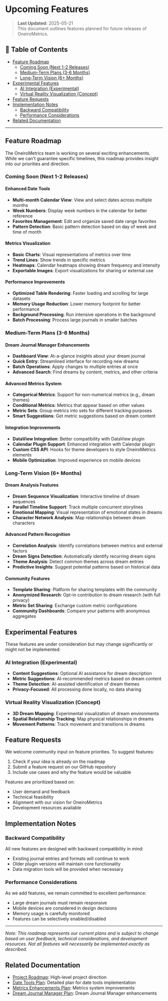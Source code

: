 # Upcoming Features

> **Last Updated:** 2025-05-21  
> This document outlines features planned for future releases of OneiroMetrics.

## 📑 Table of Contents

- [Feature Roadmap](#feature-roadmap)
  - [Coming Soon (Next 1-2 Releases)](#coming-soon-next-1-2-releases)
  - [Medium-Term Plans (3-6 Months)](#medium-term-plans-3-6-months)
  - [Long-Term Vision (6+ Months)](#long-term-vision-6-months)
- [Experimental Features](#experimental-features)
  - [AI Integration (Experimental)](#ai-integration-experimental)
  - [Virtual Reality Visualization (Concept)](#virtual-reality-visualization-concept)
- [Feature Requests](#feature-requests)
- [Implementation Notes](#implementation-notes)
  - [Backward Compatibility](#backward-compatibility)
  - [Performance Considerations](#performance-considerations)
- [Related Documentation](#related-documentation)

---

## Feature Roadmap

The OneiroMetrics team is working on several exciting enhancements. While we can't guarantee specific timelines, this roadmap provides insight into our priorities and direction.

### Coming Soon (Next 1-2 Releases)

#### Enhanced Date Tools
- **Multi-month Calendar View**: View and select dates across multiple months
- **Week Numbers**: Display week numbers in the calendar for better reference
- **Favorites Management**: Edit and organize saved date range favorites
- **Pattern Detection**: Basic pattern detection based on day of week and time of month

#### Metrics Visualization
- **Basic Charts**: Visual representations of metrics over time
- **Trend Lines**: Show trends in specific metrics
- **Heatmaps**: Calendar heatmaps showing dream frequency and intensity
- **Exportable Images**: Export visualizations for sharing or external use

#### Performance Improvements
- **Optimized Table Rendering**: Faster loading and scrolling for large datasets
- **Memory Usage Reduction**: Lower memory footprint for better performance
- **Background Processing**: Run intensive operations in the background
- **Batch Processing**: Process large journals in smaller batches

### Medium-Term Plans (3-6 Months)

#### Dream Journal Manager Enhancements
- **Dashboard View**: At-a-glance insights about your dream journal
- **Quick Entry**: Streamlined interface for recording new dreams
- **Batch Operations**: Apply changes to multiple entries at once
- **Advanced Search**: Find dreams by content, metrics, and other criteria

#### Advanced Metrics System
- **Categorical Metrics**: Support for non-numerical metrics (e.g., dream themes)
- **Conditional Metrics**: Metrics that appear based on other values
- **Metric Sets**: Group metrics into sets for different tracking purposes
- **Smart Suggestions**: Get metric suggestions based on dream content

#### Integration Improvements
- **DataView Integration**: Better compatibility with DataView plugin
- **Calendar Plugin Support**: Enhanced integration with Calendar plugin
- **Custom CSS API**: Hooks for theme developers to style OneiroMetrics elements
- **Mobile Optimization**: Improved experience on mobile devices

### Long-Term Vision (6+ Months)

#### Dream Analysis Features
- **Dream Sequence Visualization**: Interactive timeline of dream sequences
- **Parallel Timeline Support**: Track multiple concurrent storylines
- **Emotional Mapping**: Visual representation of emotional states in dreams
- **Character Network Analysis**: Map relationships between dream characters

#### Advanced Pattern Recognition
- **Correlation Analysis**: Identify correlations between metrics and external factors
- **Dream Signs Detection**: Automatically identify recurring dream signs
- **Theme Analysis**: Detect common themes across dream entries
- **Predictive Insights**: Suggest potential patterns based on historical data

#### Community Features
- **Template Sharing**: Platform for sharing templates with the community
- **Anonymized Research**: Opt-in contribution to dream research (with full privacy)
- **Metric Set Sharing**: Exchange custom metric configurations
- **Community Dashboards**: Compare your patterns with anonymous aggregates

## Experimental Features

These features are under consideration but may change significantly or might not be implemented:

### AI Integration (Experimental)
- **Content Suggestions**: Optional AI assistance for dream description
- **Metric Suggestions**: AI-recommended metrics based on dream content
- **Theme Detection**: AI-assisted identification of dream themes
- **Privacy-Focused**: All processing done locally, no data sharing

### Virtual Reality Visualization (Concept)
- **3D Dream Mapping**: Experimental visualization of dream environments
- **Spatial Relationship Tracking**: Map physical relationships in dreams
- **Movement Patterns**: Track movement and transitions in dreams

## Feature Requests

We welcome community input on feature priorities. To suggest features:

1. Check if your idea is already on the roadmap
2. Submit a feature request on our GitHub repository
3. Include use cases and why the feature would be valuable

Features are prioritized based on:
- User demand and feedback
- Technical feasibility
- Alignment with our vision for OneiroMetrics
- Development resources available

## Implementation Notes

### Backward Compatibility

All new features are designed with backward compatibility in mind:
- Existing journal entries and formats will continue to work
- Older plugin versions will maintain core functionality
- Data migration tools will be provided when necessary

### Performance Considerations

As we add features, we remain committed to excellent performance:
- Large dream journals must remain responsive
- Mobile devices are considered in design decisions
- Memory usage is carefully monitored
- Features can be selectively enabled/disabled

---

*Note: This roadmap represents our current plans and is subject to change based on user feedback, technical considerations, and development resources. Not all features will necessarily be implemented exactly as described.*

## Related Documentation

- [Project Roadmap](../roadmap.md): High-level project direction
- [Date Tools Plan](./date-tools.md): Detailed plan for date tools implementation
- [Metrics Enhancements Plan](./metrics-enhancements.md): Metrics system improvements
- [Dream Journal Manager Plan](./dream-journal-manager.md): Dream Journal Manager enhancements 